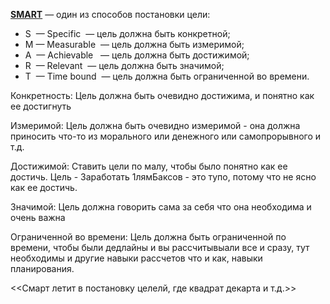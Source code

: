 [**SMART**](https://www.carrotquest.io/blog/smart-goal/) — один из способов постановки цели:
- S  —   Specific         — цель должна быть конкретной;
- M —   Measurable   — цель должна быть измеримой;
- A  —   Achievable    — цель должна быть достижимой;
- R  —   Relevant        — цель должна быть значимой;
- T  —   Time bound   — цель должна быть ограниченной во времени.

Конкретность:
Цель должна быть очевидно достижима, и понятно как ее достигнуть

Измеримой:
Цель должна быть очевидно измеримой - она должна приносить что-то из морального или денежного или самопрорывного и т.д.

Достижимой:
Ставить цели по малу, чтобы было понятно как ее достичь.
Цель - Заработать 1лямБаксов - это тупо, потому что не ясно как ее достичь.

Значимой:
Цель должна говорить сама за себя что она необходима и очень важна

Ограниченной во времени:
Цель должна быть ограниченной по времени, чтобы были дедлайны и вы рассчитывыали все и сразу, тут необходимы и другие навыки рассчетов что и как, навыки планирования.


<<Смарт летит в постановку целелй, где квадрат декарта и т.д.>>


